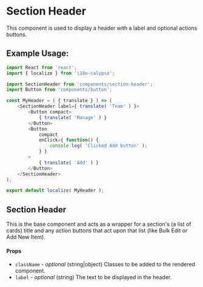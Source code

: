 Section Header
=========

This component is used to display a header with a label
and optional actions buttons.

## Example Usage:

```js
import React from 'react';
import { localize } from 'i18n-calypso';

import SectionHeader from 'components/section-header';
import Button from 'components/button';

const MyHeader = ( { translate } ) => (
	<SectionHeader label={ translate( 'Team' ) }>
		<Button compact>
			{ translate( 'Manage' ) }
		</Button>
		<Button
			compact
			onClick={ function() {
				console.log( 'Clicked Add button' );
			} }
		>
			{ translate( 'Add' ) }
		</Button>
	</SectionHeader>
);

export default localize( MyHeader );
```
## Section Header
This is the base component and acts as a wrapper for a section's (a list of cards) title and any action buttons that act upon that list (like Bulk Edit or Add New Item).

#### Props
- `className` - *optional* (string|object) Classes to be added to the rendered component.
- `label` - *optional* (string) The text to be displayed in the header.
